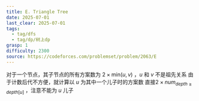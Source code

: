 ```yaml
---
title: E. Triangle Tree
date: 2025-07-01
last_clear: 2025-07-01
tags:
  - tag/dfs
  - tag/dp/树上dp
grasp: 1
difficulty: 2300
source: https://codeforces.com/problemset/problem/2063/E
---
```

对于一个节点，其子节点的所有方案数为
$2 \times \text{min}(u, v)$ ，$u$ 和 $v$ 不是祖先关系
由于计数后代不方便，就计算以 $u$ 为其中一个儿子时的方案数
直接$2 \times num_{depth \ge depth[u]}$ ，注意不能为 $u$ 儿子